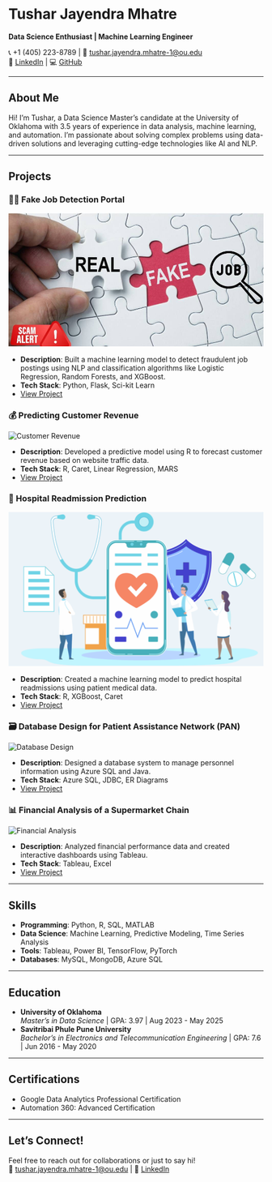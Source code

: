 # Tushar Jayendra Mhatre  
**Data Science Enthusiast | Machine Learning Engineer**  

📞 +1 (405) 223-8789 | 📧 tushar.jayendra.mhatre-1@ou.edu  
🔗 [LinkedIn](https://linkedin.com/in/tushar-mhatre24/) | 💻 [GitHub](https://github.com/TusharM24)  

---

## About Me  
Hi! I’m Tushar, a Data Science Master’s candidate at the University of Oklahoma with 3.5 years of experience in data analysis, machine learning, and automation. I’m passionate about solving complex problems using data-driven solutions and leveraging cutting-edge technologies like AI and NLP.  

---

## Projects  

### 🕵️‍♂️ Fake Job Detection Portal  
![Fake Job Detection](fake_job_detection.jpeg)  
- **Description**: Built a machine learning model to detect fraudulent job postings using NLP and classification algorithms like Logistic Regression, Random Forests, and XGBoost.  
- **Tech Stack**: Python, Flask, Sci-kit Learn  
- [View Project](#)  

### 💰 Predicting Customer Revenue  
![Customer Revenue](images/customer-revenue.jpg)  
- **Description**: Developed a predictive model using R to forecast customer revenue based on website traffic data.  
- **Tech Stack**: R, Caret, Linear Regression, MARS  
- [View Project](#)  

### 🏥 Hospital Readmission Prediction  
![Hospital Readmission](Hospital_Readmission.png)  
- **Description**: Created a machine learning model to predict hospital readmissions using patient medical data.  
- **Tech Stack**: R, XGBoost, Caret  
- [View Project](#)  

### 🗃️ Database Design for Patient Assistance Network (PAN)  
![Database Design](images/database-design.jpg)  
- **Description**: Designed a database system to manage personnel information using Azure SQL and Java.  
- **Tech Stack**: Azure SQL, JDBC, ER Diagrams  
- [View Project](#)  

### 📊 Financial Analysis of a Supermarket Chain  
![Financial Analysis](images/financial-analysis.jpg)  
- **Description**: Analyzed financial performance data and created interactive dashboards using Tableau.  
- **Tech Stack**: Tableau, Excel  
- [View Project](#)  

---

## Skills  
- **Programming**: Python, R, SQL, MATLAB  
- **Data Science**: Machine Learning, Predictive Modeling, Time Series Analysis  
- **Tools**: Tableau, Power BI, TensorFlow, PyTorch  
- **Databases**: MySQL, MongoDB, Azure SQL  

---

## Education  
- **University of Oklahoma**  
  *Master’s in Data Science* | GPA: 3.97 | Aug 2023 - May 2025  
- **Savitribai Phule Pune University**  
  *Bachelor’s in Electronics and Telecommunication Engineering* | GPA: 7.6 | Jun 2016 - May 2020  

---

## Certifications  
- Google Data Analytics Professional Certification  
- Automation 360: Advanced Certification  

---

## Let’s Connect!  
Feel free to reach out for collaborations or just to say hi!  
📧 tushar.jayendra.mhatre-1@ou.edu | 🔗 [LinkedIn](https://linkedin.com/in/tushar-mhatre24/)  
